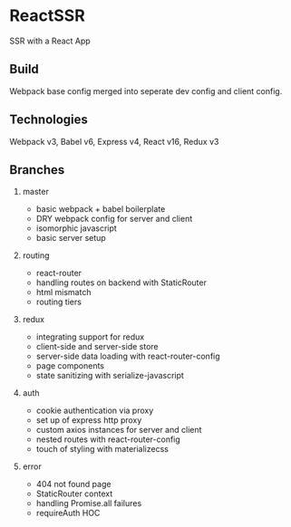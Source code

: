 # ReactSSR

SSR with a React App

## Build

Webpack base config merged into seperate dev config and client config.

## Technologies

Webpack v3, Babel v6, Express v4, React v16, Redux v3

## Branches

1. master
    * basic webpack + babel boilerplate
    * DRY webpack config for server and client
    * isomorphic javascript
    * basic server setup

1. routing
    *  react-router
    *  handling routes on backend with StaticRouter
    *  html mismatch
    *  routing tiers

1. redux
    *  integrating support for redux
    *  client-side and server-side store
    *  server-side data loading with react-router-config
    *  page components
    *  state sanitizing with serialize-javascript

1. auth
    *  cookie authentication via proxy
    *  set up of express http proxy
    *  custom axios instances for server and client
    *  nested routes with react-router-config
    *  touch of styling with materializecss

1. error
    *  404 not found page
    *  StaticRouter context
    *  handling Promise.all failures
    *  requireAuth HOC


